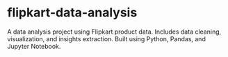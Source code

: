 # flipkart-data-analysis
A data analysis project using Flipkart product data. Includes data cleaning, visualization, and insights extraction. Built using Python, Pandas, and Jupyter Notebook.

